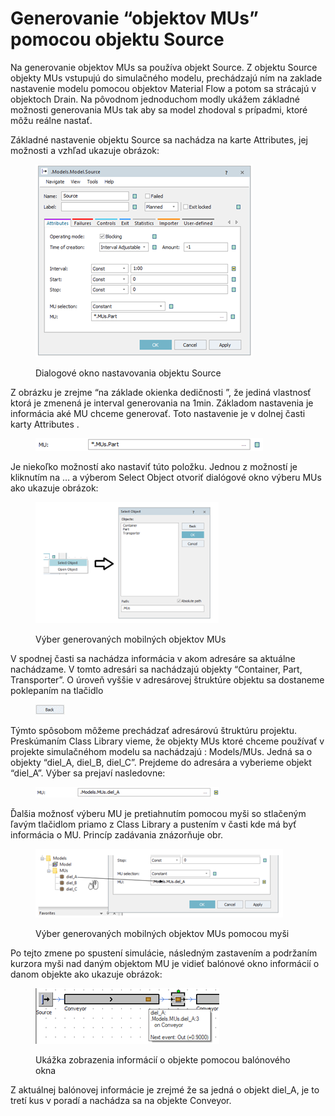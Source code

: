 # Generovanie “objektov MUs” pomocou objektu Source

Na generovanie objektov MUs sa používa objekt Source. Z objektu Source objekty MUs vstupujú do simulačného modelu, prechádzajú ním na zaklade nastavenie modelu pomocou objektov Material Flow a potom sa strácajú v objektoch Drain. Na pôvodnom jednoduchom modly ukážem základné možnosti generovania MUs tak aby sa model zhodoval s prípadmi, ktoré môžu reálne nastať.

Základné nastavenie objektu Source sa nachádza na karte Attributes, jej možnosti a vzhľad ukazuje obrázok:

<figure><img src="../.gitbook/assets/dialogove_okno_source.png" alt=""><figcaption><p>Dialogové okno nastavovania objektu Source</p></figcaption></figure>

Z obrázku je zrejme “na základe okienka dedičnosti ”, že jediná vlastnosť ktorá je zmenená je interval generovania na 1min. Základom nastavenia je informácia aké MU chceme generovať. Toto nastavenie je v dolnej časti karty Attributes .&#x20;

<figure><img src="../.gitbook/assets/atributes.png" alt=""><figcaption></figcaption></figure>

Je niekoľko možností ako nastaviť túto položku. Jednou z možností je kliknutím na … a výberom Select Object otvoriť dialógové okno výberu MUs ako ukazuje obrázok:

<figure><img src="../.gitbook/assets/generovanie_mob_objektov.png" alt=""><figcaption><p>Výber generovaných mobilných objektov MUs</p></figcaption></figure>

V spodnej časti sa nachádza informácia v akom adresáre sa aktuálne nachádzame. V tomto adresári sa nachádzajú objekty “Container, Part, Transporter”. O úroveň vyššie v adresárovej štruktúre objektu sa dostaneme poklepaním na tlačidlo

<figure><img src="../.gitbook/assets/Back.png" alt=""><figcaption></figcaption></figure>

Týmto spôsobom môžeme prechádzať adresárovú štruktúru projektu. Preskúmaním Class Library vieme, že objekty MUs ktoré chceme používať v projekte simulačnéhom modelu sa nachádzajú : Models/MUs. Jedná sa o objekty “diel\_A, diel\_B, diel\_C”. Prejdeme do adresára a vyberieme objekt “diel\_A”. Výber sa prejaví nasledovne:

<figure><img src="../.gitbook/assets/MUset.png" alt=""><figcaption></figcaption></figure>

Ďalšia možnosť výberu MU je pretiahnutím pomocou myši so stlačeným ľavým tlačidlom priamo z Class Library a pustením v časti kde má byť informácia o MU. Princíp zadávania znázorňuje obr.

<figure><img src="../.gitbook/assets/vyberMUs.png" alt=""><figcaption><p>Výber generovaných mobilných objektov MUs pomocou myši</p></figcaption></figure>

Po tejto zmene po spustení simulácie, následným zastavením a podržaním kurzora myši nad daným objektom MU je vidieť balónové okno informácií o danom objekte ako ukazuje obrázok:

<figure><img src="../.gitbook/assets/info_o_objekte.png" alt=""><figcaption><p>Ukážka zobrazenia informácií o objekte pomocou balónového okna</p></figcaption></figure>

Z aktuálnej balónovej informácie je zrejmé že sa jedná o objekt diel\_A, je to tretí kus v poradí a nachádza sa na objekte Conveyor.
